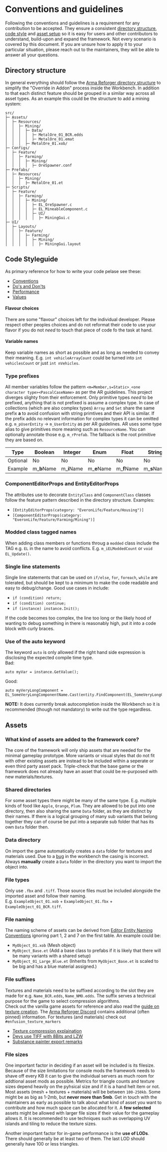 # Conventions and guidelines
Following the conventions and guidelines is a requirement for any contribution to be accepted.
They ensure a consistent [directory structure](#directory_guidelines), [code style](#code_guidelines) and [asset setup](#asset_guidelines) so it is easy for users and other contributors to understand, build-upon and expand the framework.
Not every scenario is covered by this document. If you are unsure how to apply it to your particular situation, please reach out to the maintainers, they will be able to answer all your questions.

## <a name="directory_guidelines"></a> Directory structure
In general everything should follow the [Arma Reforger directory structure](https://community.bistudio.com/wiki/Arma_Reforger:Directory_Structure) to simplify the "Override in Addon" process inside the Workbench. In addition to that each distinct feature should be grouped in a similar way across all asset types. As an example this could be the structure to add a mining system:
```
src/
├─ Assets/
│  ├─ Resources/
│  │  ├─ Mining/
│  │  │  ├─ Data/
│  │  │  │  ├─ MetalOre_01_BCR.edds
│  │  │  │  ├─ MetalOre_01.emat
│  │  │  ├─ MetalOre_01.xob/
├─ Configs/
│  ├─ Feature/
│  │  ├─ Farming/
│  │  │  ├─ Mining/
│  │  │  │  ├─ OreSpawner.conf
├─ Prefabs/
│  ├─ Resources/
│  │  ├─ Mining/
│  │  │  ├─ MetalOre_01.et
├─ Scripts/
│  ├─ Feature/
│  │  ├─ Farming/
│  │  │  ├─ Mining/
│  │  │  │  ├─ EL_OreSpawner.c
│  │  │  │  ├─ EL_MineableComponent.c
│  │  │  │  ├─ UI/
│  │  │  │  │  ├─ MiningGui.c
├─ UI/
│  ├─ Layouts/
│  │  ├─ Feature/
│  │  │  ├─ Farming/
│  │  │  │  ├─ Mining/
│  │  │  │  │  ├─ MiningGui.layout
```

## <a name="code_guidelines"></a> Code Styleguide
As primary reference for how to write your code pelase see these:
- [Conventions](https://community.bistudio.com/wiki/Arma_Reforger:Scripting:_Conventions)
- [Do's and Don'ts](https://community.bistudio.com/wiki/Arma_Reforger:Scripting:_Do%27s_and_Don%27ts)
- [Performance](https://community.bistudio.com/wiki/Arma_Reforger:Scripting:_Performance)
- [Values](https://community.bistudio.com/wiki/Arma_Reforger:Scripting:_Values)

#### Flavour choices
There are some "flavour" choices left for the individual developer. Please respect other peoples choices and do not reformat their code to use your flavor if you do not *need* to touch that piece of code fo the task at hand.

#### Variable names
Keep variable names as short as possible and as long as needed to convey their meaning. E.g. `int vehicleArrayCount` could be turned into `int vehiclesCount` or just `int nVehicles`.

### Type prefixes
All member variables follow the pattern `<m=Member,s=Static>_<one character type><PascalCaseName>` as per the AR guidelines. 
This project diverges slighty from their enforcement. Only primitive types *need* to be prefixed, anything that is not prefixed is assume a complex type.
In case of collections (which are also complex types) `Array` and `Set` share the same prefix **a** to avoid confusion with string primtives and their API is similar.
If the prefix adds no relevant information for complex types it can be omitted e.g. `m_pUserEntity` -> `m_UserEntity` as per AR guidelines.
AR uses some type alias to give primitives more meaning such as `ResourceName`. You can optionally annotate those e.g. `m_rPrefab`. The fallback is the root primitive they are based on.

| Type     | Boolean     | Integer     | Enum        | Float       | String      | Typename     | Vector      | Array       | Set         | Map         | Class       |
|----------|-------------|-------------|-------------|-------------|-------------|--------------|-------------|-------------|-------------|-------------|-------------|
| Optional | No          | No          | No          | No          | No          | No           | No          | **Yes**     | **Yes**     | **Yes**     | **Yes**     |
| Example  | m_**b**Name | m_**i**Name | m_**e**Name | m_**f**Name | m_**s**Name | m_**t**Name  | m_**v**Name | m_**a**Name | m_**a**Name | m_**m**Name | m_**p**Name |

### ComponentEditorProps and EntityEditorProps
The attributes use to decorate `EntityClass` and `ComponentClass` classes follow the feature pattern described in the directory structure. Examples:
- `[EntityEditorProps(category: "EveronLife/Feature/Housing")]`
- `[ComponentEditorProps(category: "EveronLife/Feature/Farming/Mining")]`

### Modded class tagged names
When adding class members or functions throug a `modded` class include the TAG e.g. `EL` in the name to avoid conflicts. E.g. `m_iELModdedCount` or `void EL_Update()`.

### Single line statements
Single line statements that can be used on `if/else`, `for`, `foreach`, `while` are tolerated, but should be kept to a minimum to make the code readable and easy to debug/change.
Good use cases in include:
- `if (condition) return;`
- `if (condition) continue;`
- `if (instance) instance.Init();`

If the code becomes too complex, the line too long or the likely hood of wanting to debug something in there is reasonably high, put it into a code block with curly braces.

### Use of the auto keyword
The keyword `auto` is only allowed if the right hand side expression is disclosing the expected compile time type.  
Bad:
```
auto myVar = instance.GetValue(); 
```
Good:
```
auto myVeryLongComponent = EL_SomeVeryLongComponentName.Cast(entity.FindComponent(EL_SomeVeryLongComponentName));
```
**NOTE:** It does currently break autocompletion inside the Workbench so it is recommended (though not mandatory) to write out the type regardless.

## <a name="asset_guidelines"></a> Assets

### What kind of assets are added to the framework core?
The core of the framework will only ship assets that are needed for the minimal gameplay prototype. More variants or visual styles that do not fit with other existing assets are instead to be included within a seperate or even third party asset pack. Triple-check that the base game or the framework does not already have an asset that could be re-purposed with new materials/textures.

### Shared directories
For some asset types there might be many of the same type. E.g. multiple kinds of food like `Apple`, `Orange`, `Plum`. They are allowed to be put into one directory, then also sharing the same `Data` folder, as they are distinct by their names. If there is a logical grouping of many sub variants that belong together they can of course be put into a separate sub folder that has its own `Data` folder then.

### Data directory
On import the game automatically creates a `data` folder for textures and materials used. Due to a [bug](https://feedback.bistudio.com/T165764) in the workbench the casing is incorrect. Always **manually** create a `Data` folder in the directory you want to import the object into.

### File types
Only use `.fbx` and `.tiff`. Those source files must be included alongside the imported asset and follow their naming.  
E.g. `ExampleObject_01.xob` + `ExampleObject_01.fbx` + `ExampleObject_01_BCR.tiff`.

### File naming
The naming scheme of assets can be derived from [Editor Entity Naming Conventions](https://community.bistudio.com/wiki/Arma_Reforger:Editor_Entity_Naming_Conventions) ignoring part 1, 2 and 7 on the first table. 
An example could be:
- `MyObject_01.xob` (Mesh object)
- `MyObject_Base.et` (Add a base class to prefabs if it is likely that there will be many variants with a shared setup)
- `MyObject_01_Large_Blue.et` (Inherits from `MyObject_Base.et` is scaled to be big and has a blue material assigned.)

### File suffixes
Textures and materials need to be suffixed according to the slot they are made for e.g. `Name_BCR.edds`, `Name_NMO.edds`. The suffix serves a technical purpose for the game to select compression algorithms.  
Check out the vanilla game assets for reference and also read the [guide on texture creation](https://community.bistudio.com/wiki/Arma_Reforger:Textures). 
The [Arma Reforger Discord](https://discord.gg/arma) contains additional (often pinned) information. For textures (and materials) check out `#enfusion_texture_markers`
- [Texture compression explaination](https://discordapp.com/channels/105462288051380224/976231628785475624/981871081046569000)
- [Devs use TIFF with 8Bits and LZW](https://discordapp.com/channels/105462288051380224/976231628785475624/977200057357074432)
- [Substance painter export remarks](https://discordapp.com/channels/105462288051380224/976231628785475624/977154368526753812)

### File sizes
One important factor in deciding if an asset will be included is its filesize. Because of the size limitations for console mods the framework needs to shave off every KB it can to give the individual servers as much room for addtional asset mods as possible. Metrics for triangle counts and texture sizes depend heavily on the pyhsical size and if it is a hand helt item or not.
Most assets (mesh + textures + materials) will be between `100-250kb`. Some might be as big as 1-2mb, but **never more than 5mb**. Get in touch with the maintainers as early as possible to talk about what kind of asset you want to contribute and how much space can be allocated for it. A **few selected** assets might be allowed with larger file sizes if their value for the gameplay allows it.
It is recommended to use techniques such as overlapping UV islands and tiling to reduce the texture sizes.


Another important factor for in-game performance is the **use of LODs**. There should generally be at least two of them. The last LOD should generally have 100 or less triangles.
